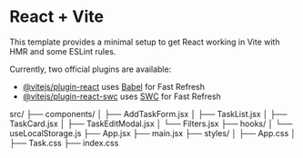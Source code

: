 # React + Vite

This template provides a minimal setup to get React working in Vite with HMR and some ESLint rules.

Currently, two official plugins are available:

- [@vitejs/plugin-react](https://github.com/vitejs/vite-plugin-react/blob/main/packages/plugin-react/README.md) uses [Babel](https://babeljs.io/) for Fast Refresh
- [@vitejs/plugin-react-swc](https://github.com/vitejs/vite-plugin-react-swc) uses [SWC](https://swc.rs/) for Fast Refresh

src/
├── components/
│   ├── AddTaskForm.jsx
│   ├── TaskList.jsx
│   ├── TaskCard.jsx
│   ├── TaskEditModal.jsx
│   └── Filters.jsx
├── hooks/
│   └── useLocalStorage.js
├── App.jsx
├── main.jsx
├── styles/
│   ├── App.css
│   ├── Task.css
├── index.css
